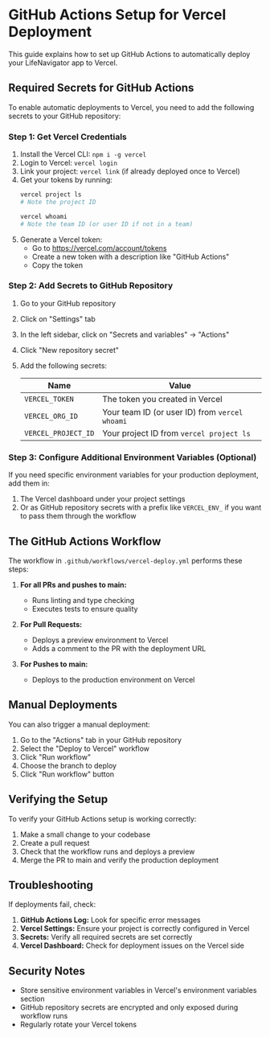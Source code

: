 # GitHub Actions Setup for Vercel Deployment

This guide explains how to set up GitHub Actions to automatically deploy your LifeNavigator app to Vercel.

## Required Secrets for GitHub Actions

To enable automatic deployments to Vercel, you need to add the following secrets to your GitHub repository:

### Step 1: Get Vercel Credentials

1. Install the Vercel CLI: `npm i -g vercel`
2. Login to Vercel: `vercel login`
3. Link your project: `vercel link` (if already deployed once to Vercel)
4. Get your tokens by running:
   ```bash
   vercel project ls
   # Note the project ID
   
   vercel whoami
   # Note the team ID (or user ID if not in a team)
   ```
5. Generate a Vercel token:
   - Go to https://vercel.com/account/tokens
   - Create a new token with a description like "GitHub Actions"
   - Copy the token

### Step 2: Add Secrets to GitHub Repository

1. Go to your GitHub repository
2. Click on "Settings" tab
3. In the left sidebar, click on "Secrets and variables" → "Actions"
4. Click "New repository secret"
5. Add the following secrets:

   | Name | Value |
   |------|-------|
   | `VERCEL_TOKEN` | The token you created in Vercel |
   | `VERCEL_ORG_ID` | Your team ID (or user ID) from `vercel whoami` |
   | `VERCEL_PROJECT_ID` | Your project ID from `vercel project ls` |

### Step 3: Configure Additional Environment Variables (Optional)

If you need specific environment variables for your production deployment, add them in:

1. The Vercel dashboard under your project settings
2. Or as GitHub repository secrets with a prefix like `VERCEL_ENV_` if you want to pass them through the workflow

## The GitHub Actions Workflow

The workflow in `.github/workflows/vercel-deploy.yml` performs these steps:

1. **For all PRs and pushes to main:**
   - Runs linting and type checking
   - Executes tests to ensure quality

2. **For Pull Requests:**
   - Deploys a preview environment to Vercel
   - Adds a comment to the PR with the deployment URL

3. **For Pushes to main:**
   - Deploys to the production environment on Vercel

## Manual Deployments

You can also trigger a manual deployment:

1. Go to the "Actions" tab in your GitHub repository
2. Select the "Deploy to Vercel" workflow
3. Click "Run workflow"
4. Choose the branch to deploy
5. Click "Run workflow" button

## Verifying the Setup

To verify your GitHub Actions setup is working correctly:

1. Make a small change to your codebase
2. Create a pull request
3. Check that the workflow runs and deploys a preview
4. Merge the PR to main and verify the production deployment

## Troubleshooting

If deployments fail, check:

1. **GitHub Actions Log:** Look for specific error messages
2. **Vercel Settings:** Ensure your project is correctly configured in Vercel
3. **Secrets:** Verify all required secrets are set correctly
4. **Vercel Dashboard:** Check for deployment issues on the Vercel side

## Security Notes

- Store sensitive environment variables in Vercel's environment variables section
- GitHub repository secrets are encrypted and only exposed during workflow runs
- Regularly rotate your Vercel tokens